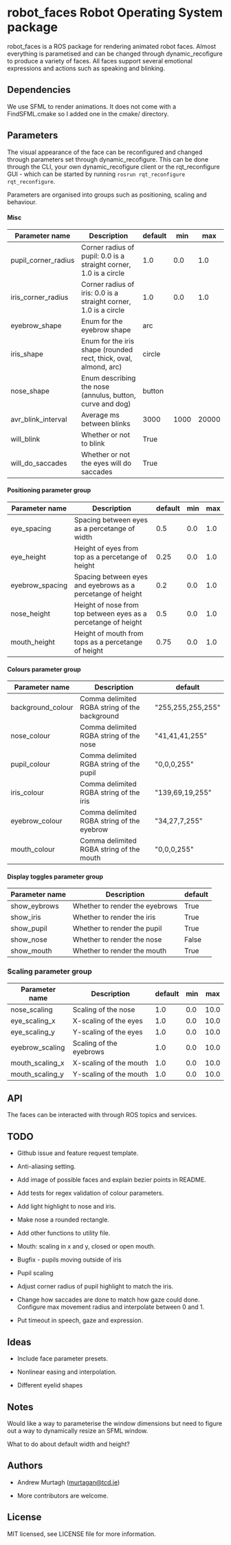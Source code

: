# robot_faces Robot Operating System package

robot_faces is a ROS package for rendering animated robot faces. Almost everything is parametised and can be changed through dynamic_recofigure to produce a variety of faces. All faces support several emotional expressions and actions such as speaking and blinking.


## Dependencies

We use SFML to render animations. It does not come with a FindSFML.cmake so I added one in the cmake/ directory.

## Parameters

The visual appearance of the face can be reconfigured and changed through parameters set through dynamic_recofigure. This can be done through the CLI, your own dynamic_recofigure client or the rqt_reconfigure GUI - which can be started by running `rosrun rqt_reconfigure rqt_reconfigure`.

Parameters are organised into groups such as positioning, scaling and behaviour.

#### Misc

| Parameter name      | Description                                                       | default | min  | max   |
| ------------------- | ----------------------------------------------------------------- | ------- | ---- | ----- |
| pupil_corner_radius | Corner radius of pupil: 0.0 is a straight corner, 1.0 is a circle | 1.0     | 0.0  | 1.0   |
| iris_corner_radius  | Corner radius of iris: 0.0 is a straight corner, 1.0 is a circle  | 1.0     | 0.0  | 1.0   |
| eyebrow_shape       | Enum for the eyebrow shape                                        | arc     |      |       |
| iris_shape          | Enum for the iris shape (rounded rect, thick, oval, almond, arc)  | circle  |      |       |
| nose_shape          | Enum describing the nose (annulus, button, curve and dog)         | button  |      |       |
| avr_blink_interval  | Average ms between blinks                                         | 3000    | 1000 | 20000 |
| will_blink          | Whether or not to blink                                           | True    |      |       |
| will_do_saccades    | Whether or not the eyes will do saccades                          | True    |      |       |



#### Positioning parameter group

| Parameter name  | Description                                                    | default | min | max |
| --------------- | -------------------------------------------------------------- | ------- | --- | --- |
| eye_spacing     | Spacing between eyes as a percetange of width                  | 0.5     | 0.0 | 1.0 |
| eye_height      | Height of eyes from top as a percetange of height              | 0.25    | 0.0 | 1.0 |
| eyebrow_spacing | Spacing between eyes and eyebrows as a percetange of height    | 0.2     | 0.0 | 1.0 |
| nose_height     | Height of nose from top between eyes as a percetange of height | 0.5     | 0.0 | 1.0 |
| mouth_height    | Height of mouth from tops as a percetange of height            | 0.75    | 0.0 | 1.0 |


#### Colours parameter group

| Parameter name    | Description                                   | default           |
| ----------------- | --------------------------------------------- | ----------------- |
| background_colour | Comma delimited RGBA string of the background | "255,255,255,255" |
| nose_colour       | Comma delimited RGBA string of the nose       | "41,41,41,255"    |
| pupil_colour      | Comma delimited RGBA string of the pupil      | "0,0,0,255"       |
| iris_colour       | Comma delimited RGBA string of the iris       | "139,69,19,255"   |
| eyebrow_colour    | Comma delimited RGBA string of the eyebrow    | "34,27,7,255"     |
| mouth_colour      | Comma delimited RGBA string of the mouth      | "0,0,0,255"     |


#### Display toggles parameter group

| Parameter name | Description                    | default |
| -------------- | ------------------------------ | ------- |
| show_eybrows   | Whether to render the eyebrows | True    |
| show_iris      | Whether to render the iris     | True    |
| show_pupil     | Whether to render the pupil    | True    |
| show_nose      | Whether to render the nose     | False   |
| show_mouth     | Whether to render the mouth    | True    |

### Scaling parameter group

| Parameter name  | Description             | default | min | max  |
| --------------- | ----------------------- | ------- | --- | ---- |
| nose_scaling    | Scaling of the nose     | 1.0     | 0.0 | 10.0 |
| eye_scaling_x   | X-scaling of the eyes   | 1.0     | 0.0 | 10.0 |
| eye_scaling_y   | Y-scaling of the eyes   | 1.0     | 0.0 | 10.0 |
| eyebrow_scaling | Scaling of the eyebrows | 1.0     | 0.0 | 10.0 |
| mouth_scaling_x | X-scaling of the mouth  | 1.0     | 0.0 | 10.0 |
| mouth_scaling_y | Y-scaling of the mouth  | 1.0     | 0.0 | 10.0 |


## API

The faces can be interacted with through ROS topics and services.

## TODO

* Github issue and feature request template.

* Anti-aliasing setting.

* Add image of possible faces and explain bezier points in README.

* Add tests for regex validation of colour parameters.

* Add light highlight to nose and iris.

* Make nose a rounded rectangle.

* Add other functions to utility file.

* Mouth: scaling in x and y, closed or open mouth.

* Bugfix - pupils moving outside of iris

* Pupil scaling

* Adjust corner radius of pupil highlight to match the iris.

* Change how saccades are done to match how gaze could done. Configure max movement radius and interpolate between 0 and 1.

* Put timeout in speech, gaze and expression.

## Ideas

* Include face parameter presets.

* Nonlinear easing and interpolation.

* Different eyelid shapes

## Notes

Would like a way to parameterise the window dimensions but need to figure out a way to dynamically resize an SFML window.

What to do about default width and height?

## Authors

* Andrew Murtagh (murtagan@tcd.ie)

* More contributors are welcome.

## License

MIT licensed, see LICENSE file for more information.
